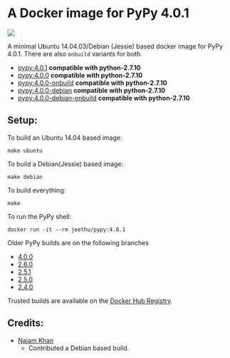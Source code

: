 A Docker image for PyPy 4.0.1
=============================

[![](https://badge.imagelayers.io/jeethu/pypy:latest.svg)](https://imagelayers.io/?images=jeethu/pypy:latest 'Get your own badge on imagelayers.io')

A minimal Ubuntu 14.04.03/Debian (Jessie) based docker image for PyPy 4.0.1. There are also `onbuild` variants for both.

- [pypy:4.0.1](https://github.com/jeethu/docker-pypy/blob/master/ubuntu/Dockerfile) __compatible with python-2.7.10__
- [pypy:4.0.0](https://github.com/jeethu/docker-pypy/blob/4.0.0/ubuntu/Dockerfile) __compatible with python-2.7.10__
- [pypy:4.0.0-onbuild](https://github.com/jeethu/docker-pypy/blob/master/ubuntu/onbuild/Dockerfile) __compatible with python-2.7.10__
- [pypy:4.0.0-debian](https://github.com/jeethu/docker-pypy/blob/master/debian/Dockerfile) __compatible with python-2.7.10__
- [pypy:4.0.0-debian-onbuild](https://github.com/jeethu/docker-pypy/blob/master/debian/onbuild/Dockerfile) __compatible with python-2.7.10__

Setup:
---

To build an Ubuntu 14.04 based image:
```
make ubuntu
```

To build a Debian(Jessie) based image:

```
make debian

```

To build everything:

```
make
```

To run the PyPy shell:

```
docker run -it --rm jeethu/pypy:4.0.1
```

Older PyPy builds are on the following branches

* [4.0.0](https://github.com/jeethu/docker-pypy/tree/4.0.0)
* [2.6.0](https://github.com/jeethu/docker-pypy/tree/2.6.0)
* [2.5.1](https://github.com/jeethu/docker-pypy/tree/2.5.1)
* [2.5.0](https://github.com/jeethu/docker-pypy/tree/2.5.0)
* [2.4.0](https://github.com/jeethu/docker-pypy/tree/2.4.0)

Trusted builds are available on the [Docker Hub Registry](https://registry.hub.docker.com/u/jeethu/pypy/).

Credits:
---

* [Najam Khan](https://github.com/najamkhn)
	* Contributed a Debian based build.
